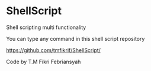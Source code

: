 # ShellScript
Shell scripting multi functionality

You can type any command in this shell script repository

https://github.com/tmfikrif/ShellScript/

Code by T.M Fikri Febriansyah
